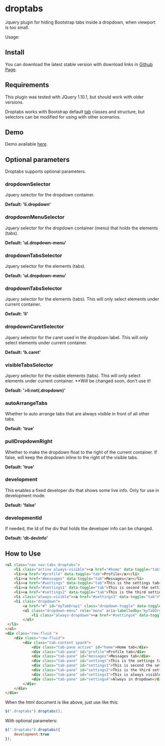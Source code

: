 droptabs
========

Jquery plugin for hiding Bootstrap tabs inside a dropdown, when viewport is too small.

Usage:

Install
-------

You can download the latest stable version with download links in [Github Page](https://github.com/pippogsm/droptabs).

Requirements
------------

This plugin was tested with JQuery 1.10.1, but should work with older versions.

Droptabs works with Bootstrap default [tab](http://getbootstrap.com/javascript/#tabs) classes and structure, but selectors can be modified for using with other scenarios.

Demo
------------
Demo available [here](http://pippogsm.github.io/droptabs/).

Optional parameters
-------------------

Droptabs supports optional parameters.

### dropdownSelector
Jquery selector for the dropdown container.

**Default: 'li.dropdown'**

### dropdownMenuSelector
Jquery selector for the dropdown container (menu) that holds the elements (tabs).

**Default: 'ul.dropdown-menu'**

### dropdownTabsSelector
Jquery selector for the elements (tabs).

**Default: 'ul.dropdown-menu'**

### dropdownTabsSelector
Jquery selector for the elements (tabs). This will only select elements under current container.

**Default: 'li'**

### dropdownCaretSelector
Jquery selector for the caret used in the dropdown label. This will only select elements under current container.

**Default: 'b.caret'**

### visibleTabsSelector
Jquery selector for the visible elements (tabs). This will only select elements under current container.
**Will be changed soon, don't use it!

**Default: '>li:not(.dropdown)'**

### autoArrangeTabs
Whether to auto arrange tabs that are always visible in front of all other tabs.

**Default: 'true'**

### pullDropdownRight
Whether to make the dropdown float to the right of the current container. If false, will keep the dropdown inline to the right of the visible tabs.

**Default: 'true'**

### development
This enables a fixed developer div that shows some live info. Only for use in development mode.

**Default: 'false'**

### developmentId
If needed, the Id of the div that holds the developer info can be changed.

**Default: 'dt-devInfo'**

How to Use
----------

```html
<ul class="nav nav-tabs droptabs">
	<li class="active always-visible"><a href="#home" data-toggle="tab">Home</a></li>
	<li><a href="#profile" data-toggle="tab">Profile</a></li>
	<li><a href="#messages" data-toggle="tab">Messages</a></li>
	<li><a href="#settings" data-toggle="tab">This is the settings tab</a></li>
	<li><a href="#settings1" data-toggle="tab">This is second the settings tab</a></li>
	<li><a href="#settings2" data-toggle="tab">This is the third settings tab</a></li>
	<li class="always-visible"><a href="#settings3" data-toggle="tab">This is always visible</a></li>
	<li class="dropdown">
		<a href="#" id="myTabDrop1" class="dropdown-toggle" data-toggle="dropdown">Dropdown <b class="caret"></b></a>
		<ul class="dropdown-menu" role="menu" aria-labelledby="myTabDrop1">
			<li class="always-dropdown"><a href="#settings4" data-toggle="tab">Always in dropdown</a></li>
		</ul>
 </li>
</ul>
<div class="row-fluid ">
	<div class="row-fluid">
		<div class="tab-content span4">
			<div class="tab-pane active" id="home">Home tab</div>
			<div class="tab-pane" id="profile">Profile tab</div>
			<div class="tab-pane" id="messages">Messages tab</div>
			<div class="tab-pane" id="settings">This is the settings tab</div>
			<div class="tab-pane" id="settings1">This is second the settings tab</div>
			<div class="tab-pane" id="settings2">This is the third settings tab</div>
			<div class="tab-pane" id="settings3">This is always visible</div>
			<div class="tab-pane" id="settings4">Always in dropdown</div>
		</div>
	</div>
</div>
```
When the html document is like above, just use like this:
```javascript
$(".droptabs").droptabs();
```

With optional parameters:
```javascript
$(".droptabs").droptabs({
	development:true
});
```
